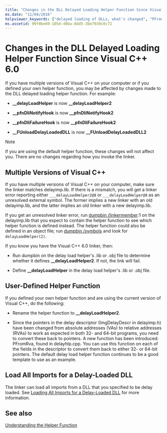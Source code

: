 ```yaml
---
title: "Changes in the DLL Delayed Loading Helper Function Since Visual C++ 6.0"
ms.date: "11/04/2016"
helpviewer_keywords: ["delayed loading of DLLs, what's changed", "PFromRva method", "__delayLoadHelper2 function", "helper functions, what's changed"]
ms.assetid: 99f0be69-105d-49ba-8dd5-3be7939c0c72
---
```

# Changes in the DLL Delayed Loading Helper Function Since Visual C++ 6.0

If you have multiple versions of Visual C++ on your computer or if you defined your own helper function, you may be affected by changes made to the DLL delayed loading helper function. For example:

- **__delayLoadHelper** is now **__delayLoadHelper2**

- **__pfnDliNotifyHook** is now **__pfnDliNotifyHook2**

- **__pfnDliFailureHook** is now **__pfnDliFailureHook2**

- **__FUnloadDelayLoadedDLL** is now **__FUnloadDelayLoadedDLL2**

> [!NOTE]
>  If you are using the default helper function, these changes will not affect you. There are no changes regarding how you invoke the linker.

## Multiple Versions of Visual C++

If you have multiple versions of Visual C++ on your computer, make sure the linker matches delayimp.lib. If there is a mismatch, you will get a linker error reporting either `___delayLoadHelper2@8` or `___delayLoadHelper@8` as an unresolved external symbol. The former implies a new linker with an old delayimp.lib, and the latter implies an old linker with a new delayimp.lib.

If you get an unresolved linker error, run [dumpbin /linkermember](linkermember.md):1 on the delayimp.lib that you expect to contain the helper function to see which helper function is defined instead. The helper function could also be defined in an object file; run [dumpbin /symbols](symbols.md) and look for `delayLoadHelper(2)`.

If you know you have the Visual C++ 6.0 linker, then:

- Run dumpbin on the delay load helper's .lib or .obj file to determine whether it defines **__delayLoadHelper2**. If not, the link will fail.

- Define **__delayLoadHelper** in the delay load helper's .lib or .obj file.

## User-Defined Helper Function

If you defined your own helper function and are using the current version of Visual C++, do the following:

- Rename the helper function to **__delayLoadHelper2**.

- Since the pointers in the delay descriptor (ImgDelayDescr in delayimp.h) have been changed from absolute addresses (VAs) to relative addresses (RVAs) to work as expected in both 32- and 64-bit programs, you need to convert these back to pointers. A new function has been introduced: PFromRva, found in delayhlp.cpp. You can use this function on each of the fields in the descriptor to convert them back to either 32- or 64-bit pointers. The default delay load helper function continues to be a good template to use as an example.

## Load All Imports for a Delay-Loaded DLL

The linker can load all imports from a DLL that you specified to be delay loaded. See [Loading All Imports for a Delay-Loaded DLL](loading-all-imports-for-a-delay-loaded-dll.md) for more information.

## See also

[Understanding the Helper Function](understanding-the-helper-function.md)
